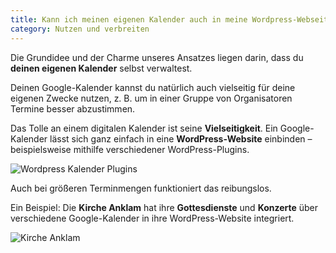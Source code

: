 ```yaml
---
title: Kann ich meinen eigenen Kalender auch in meine Wordpress-Webseite einbinden?
category: Nutzen und verbreiten
---
```


Die Grundidee und der Charme unseres Ansatzes liegen darin, dass du **deinen eigenen Kalender** selbst verwaltest.

Deinen Google-Kalender kannst du natürlich auch vielseitig für deine eigenen Zwecke nutzen, z. B. um in einer Gruppe von Organisatoren Termine besser abzustimmen.

Das Tolle an einem digitalen Kalender ist seine **Vielseitigkeit**. Ein Google-Kalender lässt sich ganz einfach in eine **WordPress-Website** einbinden – beispielsweise mithilfe verschiedener WordPress-Plugins.

![Wordpress Kalender Plugins](/img/hilfe/wordpress-google-kalender-plugins.jpeg)

Auch bei größeren Terminmengen funktioniert das reibungslos.

Ein Beispiel: Die **Kirche Anklam** hat ihre **Gottesdienste** und **Konzerte** über verschiedene Google-Kalender in ihre WordPress-Website integriert.

![Kirche Anklam](/img/hilfe/kirche-anklam-termine-wordpress-webseite.jpeg)
